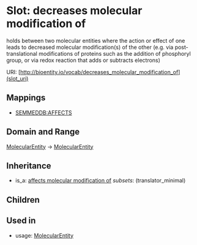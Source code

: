 # Slot: decreases molecular modification of


holds between two molecular entities where the action or effect of one leads to decreased molecular modification(s) of the other (e.g. via post-translational modifications of proteins such as the addition of phosphoryl group, or via redox reaction that adds or subtracts electrons)

URI: [http://bioentity.io/vocab/decreases_molecular_modification_of](slot_uri)
## Mappings

 * [SEMMEDDB:AFFECTS](http://purl.obolibrary.org/obo/SEMMEDDB_AFFECTS)
## Domain and Range

[MolecularEntity](MolecularEntity.md) -> [MolecularEntity](MolecularEntity.md)
## Inheritance

 *  is_a: [affects molecular modification of](affects_molecular_modification_of.md) *subsets*: (translator_minimal)
## Children

## Used in

 *  usage: [MolecularEntity](MolecularEntity.md)
